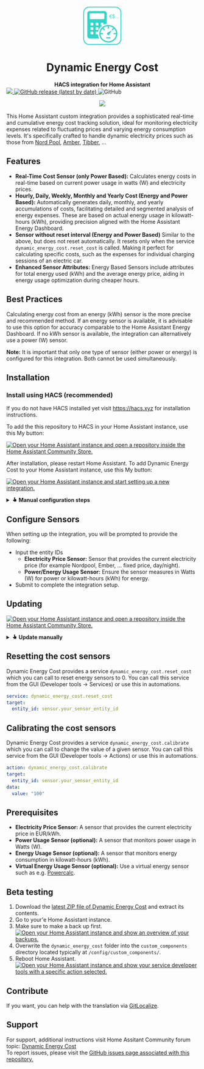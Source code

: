 <div align="center">
  <br>
  <img src="docs/source/img/DynamicEnergyCost_Icon100.png">
  <h1>Dynamic Energy Cost</h1>
  <strong>HACS integration for Home Assistant</strong>
</div>
<a href="https://gitlocalize.com/repo/10085?utm_source=badge"> <img src="https://gitlocalize.com/repo/10085/whole_project/badge.svg" /> </a>
<a href="https://github.com/martinarva/dynamic_energy_cost/releases/latest">
    <img alt="GitHub release (latest by date)" src="https://img.shields.io/github/v/release/martinarva/dynamic_energy_cost">
  </a>
<a style="text-decoration:none" href="https://github.com/martinarva/dynamic_energy_cost/blob/main/LICENSE">
    <img alt="GitHub" src="https://img.shields.io/github/license/martinarva/dynamic_energy_cost">
  </a>
<p align="center">
    <img src="https://skills.syvixor.com/api/icons?i=github,homeassistant,hacs,python,gitlocalize" />
  </a>
</p>

This Home Assistant custom integration provides a sophisticated real-time and cumulative energy cost tracking solution, ideal for monitoring electricity expenses related to fluctuating prices and varying energy consumption levels. It's specifically crafted to handle dynamic electricity prices such as those from [Nord Pool](https://www.home-assistant.io/integrations/nordpool/), [Amber](https://www.home-assistant.io/integrations/amberelectric/), [Tibber](https://www.home-assistant.io/integrations/tibber), ...

## Features

- **Real-Time Cost Sensor (only Power Based):** Calculates energy costs in real-time based on current power usage in watts (W) and electricity prices.
- **Hourly, Daily, Weekly, Monthly and Yearly Cost (Energy and Power Based):** Automatically generates daily, monthly, and yearly accumulations of costs, facilitating detailed and segmented analysis of energy expenses. These are based on actual energy usage in kilowatt-hours (kWh), providing precision aligned with the Home Assistant Energy Dashboard.
- **Sensor without reset interval (Energy and Power Based)** Similar to the above, but does not reset automatically. It resets only when the service `dynamic_energy_cost.reset_cost` is called. Making it perfect for calculating specific costs, such as the expenses for individual charging sessions of an electric car.
- **Enhanced Sensor Attributes:** Energy Based Sensors include attributes for total energy used (kWh) and the average energy price, aiding in energy usage optimization during cheaper hours.

## Best Practices

Calculating energy cost from an energy (kWh) sensor is the more precise and recommended method. If an energy sensor is available, it is advisable to use this option for accuracy comparable to the Home Assistant Energy Dashboard. If no kWh sensor is available, the integration can alternatively use a power (W) sensor.

**Note:** It is important that only one type of sensor (either power or energy) is configured for this integration. Both cannot be used simultaneously.

## Installation

### Install using HACS (recommended)
If you do not have HACS installed yet visit https://hacs.xyz for installation instructions.

To add the this repository to HACS in your Home Assistant instance, use this My button:

[![Open your Home Assistant instance and open a repository inside the Home Assistant Community Store.](https://my.home-assistant.io/badges/hacs_repository.svg)](https://my.home-assistant.io/redirect/hacs_repository/?repository=dynamic_energy_cost&owner=martinarva&category=Integration)

After installation, please restart Home Assistant. To add Dynamic Energy Cost to your Home Assistant instance, use this My button:

[![Open your Home Assistant instance and start setting up a new integration.](https://my.home-assistant.io/badges/config_flow_start.svg)](https://my.home-assistant.io/redirect/config_flow_start/?domain=dynamic_energy_cost)

<details>
<summary><b><svg xmlns="http://www.w3.org/2000/svg" width="1em" height="1em" viewBox="0 0 24 24"><path fill="currentColor" d="m13.75 10.19l.63.13l4.17 2.08c.7.23 1.16.92 1.1 1.66v.26l-.9 6.12c-.06.43-.25.83-.6 1.11c-.31.3-.72.45-1.15.45h-6.88c-.49 0-.94-.18-1.27-.53L2.86 15.5l.9-1c.24-.25.62-.39.98-.37h.29L9 15V4.5a2 2 0 0 1 2-2a2 2 0 0 1 2 2v5.69z"></path></svg> Manual configuration steps</b></summary>

### Semi-Manual Installation with HACS

1. Go HACS integrations section.
2. Click on the 3 dots in the top right corner.
3. Select "Custom repositories"
4. Add the URL (https://github.com/martinarva/dynamic_energy_cost) to the repository.
5. Select the integration category.
6. Click the "ADD" button.
7. Now you are able to download the integration

### Manual Installation

1. Access the GitHub repository for this integration.
2. Download the ZIP file of the repository and extract its contents.
3. Copy the `dynamic_energy_cost` folder into the `custom_components` directory located typically at `/config/custom_components/` in your Home Assistant directory.

### Restart Home Assistant

- Restart Home Assistant to recognize the newly added custom component.

### Add Integration

1. Navigate to Settings > Devices & Services.
2. Click Add Integration and search for "Dynamic Energy Cost".
3. Select the Dynamic Energy Cost integration to initiate setup.

</details>

## Configure Sensors

When setting up the integration, you will be prompted to provide the following:

- Input the entity IDs
  - **Electricity Price Sensor:** Sensor that provides the current electricity price (for example Nordpool, Ember, ... fixed price, day/night).
  - **Power/Energy Usage Sensor:** Ensure the sensor measures in Watts (W) for power or kilowatt-hours (kWh) for energy.
- Submit to complete the integration setup.

## Updating

[![Open your Home Assistant instance and open a repository inside the Home Assistant Community Store.](https://my.home-assistant.io/badges/hacs_repository.svg)](https://my.home-assistant.io/redirect/hacs_repository/?repository=dynamic_energy_cost&owner=martinarva&category=Integration)

<details>
<summary><b><svg xmlns="http://www.w3.org/2000/svg" width="1em" height="1em" viewBox="0 0 24 24"><path fill="currentColor" d="m13.75 10.19l.63.13l4.17 2.08c.7.23 1.16.92 1.1 1.66v.26l-.9 6.12c-.06.43-.25.83-.6 1.11c-.31.3-.72.45-1.15.45h-6.88c-.49 0-.94-.18-1.27-.53L2.86 15.5l.9-1c.24-.25.62-.39.98-.37h.29L9 15V4.5a2 2 0 0 1 2-2a2 2 0 0 1 2 2v5.69z"></path></svg> Update manually </b></summary>

To update the integration to a newer version:

1. Download the [latest release of Dynamic Energy Cost](https://github.com/martinarva/dynamic_energy_cost/releases/latest) and extract its contents. 
2. Go to your'e Home Assistant instance.
3. Make sure to make a back up first.  
<a href="https://my.home-assistant.io/redirect/backup/" target="_blank" rel="noreferrer noopener"><img src="https://my.home-assistant.io/badges/backup.svg" alt="Open your Home Assistant instance and show an overview of your backups." /></a>
4. Overwrite the `dynamic_energy_cost` folder into the `custom_components` directory located typically at `/config/custom_components/`.
5. Reboot Home Assistant.  
<a href="https://my.home-assistant.io/redirect/developer_call_service/?service=homeassistant%2Erestart" target="_blank" rel="noreferrer noopener"><img src="https://my.home-assistant.io/badges/developer_call_service.svg" alt="Open your Home Assistant instance and show your service developer tools with a specific action selected." /></a>

</details>

## Resetting the cost sensors

Dynamic Energy Cost provides a service `dynamic_energy_cost.reset_cost` which you can call to reset energy sensors to 0. You can call this service from the GUI (Developer tools -> Services) or use this in automations.

```yaml
service: dynamic_energy_cost.reset_cost
target:
  entity_id: sensor.your_sensor_entity_id
```

## Calibrating the cost sensors

Dynamic Energy Cost provides a service `dynamic_energy_cost.calibrate` which you can call to change the value of a given sensor. You can call this service from the GUI (Developer tools -> Actions) or use this in automations.

```yaml
action: dynamic_energy_cost.calibrate
target:
  entity_id: sensor.your_sensor_entity_id
data:
  value: "100"
```

## Prerequisites

- **Electricity Price Sensor:** A sensor that provides the current electricity price in EUR/kWh.
- **Power Usage Sensor (optional):** A sensor that monitors power usage in Watts (W).
- **Energy Usage Sensor (optional):** A sensor that monitors energy consumption in kilowatt-hours (kWh).
- **Virtual Energy Usage Sensor (optional):** Use a virtual energy sensor such as e.g. [Powercalc](https://docs.powercalc.nl/).

## Beta testing

1. Download the [latest ZIP file of Dynamic Energy Cost](https://github.com/martinarva/dynamic_energy_cost/archive/refs/heads/main.zip) and extract its contents.
2. Go to your'e Home Assistant instance.
3. Make sure to make a back up first.  
<a href="https://my.home-assistant.io/redirect/backup/" target="_blank" rel="noreferrer noopener"><img src="https://my.home-assistant.io/badges/backup.svg" alt="Open your Home Assistant instance and show an overview of your backups." /></a>
4. Overwrite the `dynamic_energy_cost` folder into the `custom_components` directory located typically at `/config/custom_components/`.
5. Reboot Home Assistant.  
<a href="https://my.home-assistant.io/redirect/developer_call_service/?service=homeassistant%2Erestart" target="_blank" rel="noreferrer noopener"><img src="https://my.home-assistant.io/badges/developer_call_service.svg" alt="Open your Home Assistant instance and show your service developer tools with a specific action selected." /></a>

## Contribute

If you want, you can help with the translation via [GitLocalize](https://gitlocalize.com/repo/10085).

## Support

For support, additional instructions visit Home Assitant Community  forum topic: [Dynamic Energy Cost](https://community.home-assistant.io/t/dynamic-energy-cost/726931)  
To report issues, please visit the [GitHub issues page associated with this repository.](https://github.com/martinarva/dynamic_energy_cost/issues)
